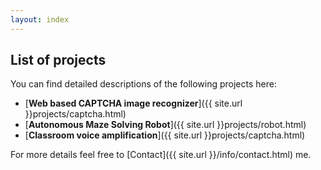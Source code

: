 ```yaml
---
layout: index
---
```


## List of projects

You can find detailed descriptions of the following projects here:  

* [**Web based CAPTCHA image recognizer**]({{ site.url }}projects/captcha.html)
* [**Autonomous Maze Solving Robot**]({{ site.url }}projects/robot.html)
* [**Classroom voice amplification**]({{ site.url }}projects/captcha.html)

For more details feel free to [Contact]({{ site.url }}/info/contact.html) me.